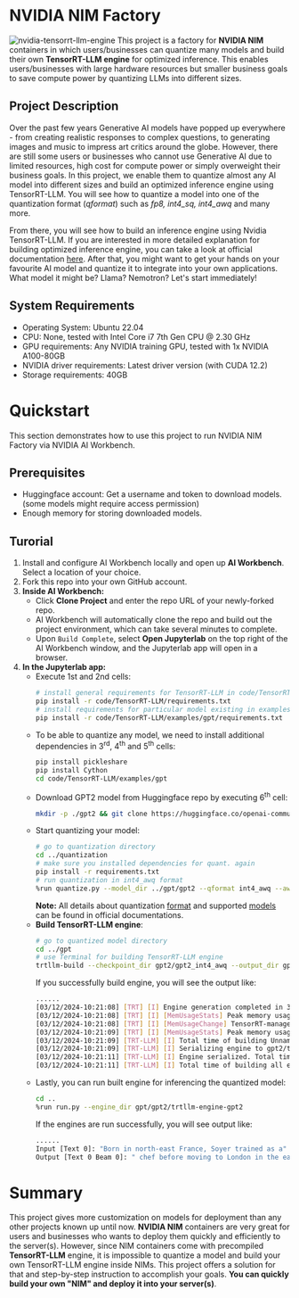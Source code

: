 # NVIDIA NIM Factory

![nvidia-tensorrt-llm-engine](https://developer.download.nvidia.com/images/tensor-rt-llm-630x354.jpg)
This project is a factory for __NVIDIA NIM__ containers in which users/businesses can quantize many models and build their own __TensorRT-LLM engine__ for optimized inference. This enables users/businesses with large hardware resources but smaller business goals to save compute power by quantizing LLMs into different sizes. 

## Project Description
Over the past few years Generative AI models have popped up everywhere - from creating realistic responses to complex questions, to generating images and music to impress art critics around the globe. However, there are still some users or businesses who cannot use Generative AI due to limited resources, high cost for compute power or simply overweight their business goals. In this project, we enable them to quantize almost any AI model into different sizes and build an optimized inference engine using TensorRT-LLM. You will see how to quantize a model into one of the quantization format (*qformat*) such as *fp8, int4_sq, int4_awq* and many more.

From there, you will see how to build an inference engine using Nvidia TensorRT-LLM. If you are interested in more detailed explanation for building optimized inference engine, you can take a look at official documentation [here](https://nvidia.github.io/TensorRT-LLM/overview.html). After that, you might want to get your hands on your favourite AI model and quantize it to integrate into your own applications. What model it might be? Llama? Nemotron? Let's start immediately!

## System Requirements
- Operating System: Ubuntu 22.04
- CPU: None, tested with Intel Core i7 7th Gen CPU @ 2.30 GHz
- GPU requirements: Any NVIDIA training GPU, tested with 1x NVIDIA A100-80GB
- NVIDIA driver requirements: Latest driver version (with CUDA 12.2)
- Storage requirements: 40GB

# Quickstart
This section demonstrates how to use this project to run NVIDIA NIM Factory via NVIDIA AI Workbench. 

## Prerequisites

- Huggingface account: Get a username and token to download models. (some models might require access permission)
- Enough memory for storing downloaded models.

## Turorial
1. Install and configure AI Workbench locally and open up __AI Workbench__. Select a location of your choice.
2. Fork this repo into your own GitHub account.
3. __Inside AI Workbench:__
    - Click __Clone Project__ and enter the repo URL of your newly-forked repo.
    - AI Workbench will automatically clone the repo and build out the project environment, which can take several minutes to complete.
    - Upon `Build Complete`, select __Open Jupyterlab__ on the top right of the AI Workbench window, and the Jupyterlab app will open in a browser.
4. __In the Jupyterlab app:__
    - Execute 1st and 2nd cells:
      ```bash
      # install general requirements for TensorRT-LLM in code/TensorRT-LLM
      pip install -r code/TensorRT-LLM/requirements.txt
      # install requirements for particular model existing in examples folder (for ex. gpt)
      pip install -r code/TensorRT-LLM/examples/gpt/requirements.txt
      ```
   - To be able to quantize any model, we need to install additional dependencies in 3<sup>rd</sup>, 4<sup>th</sup> and 5<sup>th</sup> cells:
     ```bash
     pip install pickleshare
     pip install Cython
     cd code/TensorRT-LLM/examples/gpt
     ```
   - Download GPT2 model from Huggingface repo by executing 6<sup>th</sup> cell:
     ```bash
     mkdir -p ./gpt2 && git clone https://huggingface.co/openai-community/gpt2 ./gpt2
     ```
   - Start quantizing your model:
     ```bash
     # go to quantization directory
     cd ../quantization
     # make sure you installed dependencies for quant. again
     pip install -r requirements.txt
     # run quantization in int4_awq format
     %run quantize.py --model_dir ../gpt/gpt2 --qformat int4_awq --awq_block_size 64 --tp_size 1 --output_dir ../gpt/gpt2/gpt2_int4_awq
     ```
     __Note:__ All details about quantization [format](https://github.com/NVIDIA/TensorRT-LLM/tree/main/examples/quantization) and supported [models](https://nvidia.github.io/TensorRT-LLM/reference/support-matrix.html) can be found in official documentations.
   - __Build TensorRT-LLM engine__:
     ```bash
     # go to quantized model directory
     cd ../gpt
     # use Terminal for building TensorRT-LLM engine
     trtllm-build --checkpoint_dir gpt2/gpt2_int4_awq --output_dir gpt2/trtllm-engine-gpt2
     ```
     If you successfully build engine, you will see the output like:
     ```bash
     ......
     [03/12/2024-10:21:08] [TRT] [I] Engine generation completed in 35.9738 seconds.
     [03/12/2024-10:21:08] [TRT] [I] [MemUsageStats] Peak memory usage of TRT CPU/GPU memory allocators: CPU 212 MiB, GPU 775 MiB
     [03/12/2024-10:21:08] [TRT] [I] [MemUsageChange] TensorRT-managed allocation in building engine: CPU +0, GPU +775, now: CPU 0, GPU 775 (MiB)
     [03/12/2024-10:21:09] [TRT] [I] [MemUsageStats] Peak memory usage during Engine building and serialization: CPU: 6600 MiB
     [03/12/2024-10:21:09] [TRT-LLM] [I] Total time of building Unnamed Network 0: 00:00:36
     [03/12/2024-10:21:09] [TRT-LLM] [I] Serializing engine to gpt2/trtllm-engine-gpt2/trrank0.engine...
     [03/12/2024-10:21:11] [TRT-LLM] [I] Engine serialized. Total time: 00:00:02
     [03/12/2024-10:21:11] [TRT-LLM] [I] Total time of building all engines: 00:00:41
     ```
   - Lastly, you can run built engine for inferencing the quantized model:
     ```bash
     cd ..
     %run run.py --engine_dir gpt/gpt2/trtllm-engine-gpt2
     ```
     If the engines are run successfully, you will see output like:
     ```bash
     ......
     Input [Text 0]: "Born in north-east France, Soyer trained as a"
     Output [Text 0 Beam 0]: " chef before moving to London in the early"
     ```
     
# Summary

This project gives more customization on models for deployment than any other projects known up until now. __NVIDIA NIM__ containers are very great for users and businesses who wants to deploy them quickly and efficiently to the server(s). However, since NIM containers come with precompiled __TensorRT-LLM__ engine, it is impossible to quantize a model and build your own TensorRT-LLM engine inside NIMs. This project offers a solution for that and step-by-step instruction to accomplish your goals. __You can quickly build your own "NIM" and deploy it into your server(s)__.
